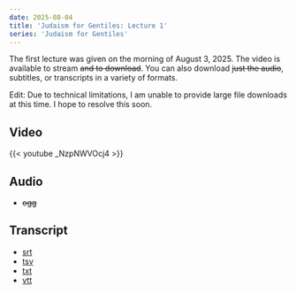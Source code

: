 ```yaml
---
date: 2025-08-04
title: 'Judaism for Gentiles: Lecture 1'
series: 'Judaism for Gentiles'
---
```


The first lecture was given on the morning of August 3, 2025. The video is available to stream ~~and to download~~. You can also download ~~just the audio~~, subtitles, or transcripts in a variety of formats.

Edit: Due to technical limitations, I am unable to provide large file downloads at this time. I hope to resolve this soon.

## Video

{{< youtube _NzpNWVOcj4 >}}

## Audio

- ~~ogg~~

## Transcript

- [srt](judaism-for-gentiles-lecture-1.srt)
- [tsv](judaism-for-gentiles-lecture-1.tsv)
- [txt](judaism-for-gentiles-lecture-1.txt)
- [vtt](judaism-for-gentiles-lecture-1.vtt)
